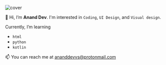 ![cover](https://user-images.githubusercontent.com/105147479/168462761-fc17d49e-2dcd-4647-ab45-b03a67c634a7.jpg)

👋 Hi, I’m **Anand Dev**. I'm interested in `Coding`, `UI Design`, and `Visual design`.

Currently, I’m learning 
- `html`
- `python`
- `kotlin`

📫 You can reach me at ananddevvs@protonmail.com

<!---
devAnandVS/devAnandVS is a ✨ special ✨ repository because its `README.md` (this file) appears on your GitHub profile.
You can click the Preview link to take a look at your changes.
--->
